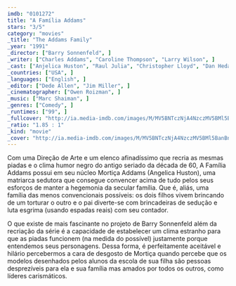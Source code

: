 ```yaml
---
imdb: "0101272"
title: "A Família Addams"
stars: "3/5"
category: "movies"
_title: "The Addams Family"
_year: "1991"
_director: ["Barry Sonnenfeld", ]
_writer: ["Charles Addams", "Caroline Thompson", "Larry Wilson", ]
_cast: ["Anjelica Huston", "Raul Julia", "Christopher Lloyd", "Dan Hedaya", "Elizabeth Wilson", "Judith Malina", "Carel Struycken", "Dana Ivey", "Paul Benedict", ]
_countries: ["USA", ]
_languages: ["English", ]
_editor: ["Dede Allen", "Jim Miller", ]
_cinematographer: ["Owen Roizman", ]
_music: ["Marc Shaiman", ]
_genres: ["Comedy", ]
_runtimes: ["99", ]
_fullcover: "http://ia.media-imdb.com/images/M/MV5BNTczNjA4NzczMV5BMl5BanBnXkFtZTcwMTkzMTQyMQ@@.jpg"
_ratio: "1.85 : 1"
_kind: "movie"
_cover: "http://ia.media-imdb.com/images/M/MV5BNTczNjA4NzczMV5BMl5BanBnXkFtZTcwMTkzMTQyMQ@@._V1._SX93_SY140_.jpg"
---
```


Com uma Direção de Arte e um elenco afinadíssimo que recria as mesmas piadas e o clima humor negro do antigo seriado da década de 60, A Família Addams possui em seu núcleo Mortiça Addams (Angelica Huston), uma matriarca sedutora que consegue convencer acima de tudo pelos seus esforços de manter a hegemonia da secular família. Que é, aliás, uma família das menos convencionais possíveis: os dois filhos vivem brincando de um torturar o outro e o pai diverte-se com brincadeiras de sedução e luta esgrima (usando espadas reais) com seu contador.

O que existe de mais fascinante no projeto de Barry Sonnenfeld além da recriação da série é a capacidade de estabelecer um clima estranho para que as piadas funcionem (na medida do possível) justamente porque entendemos seus personagens. Dessa forma, é perfeitamente aceitável e hilário percebermos a cara de desgosto de Mortiça quando percebe que os modelos desenhados pelos alunos da escola de sua filha são pessoas desprezíveis para ela e sua família mas amados por todos os outros, como líderes carismáticos.

